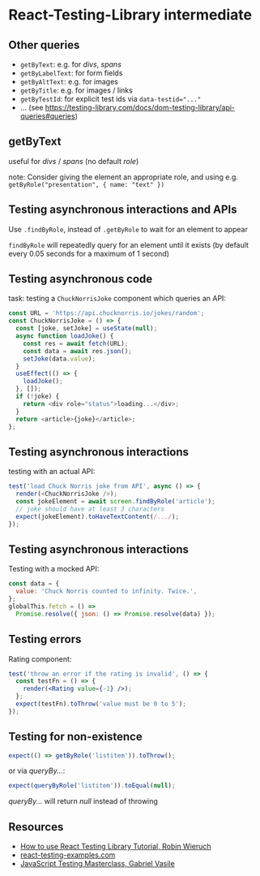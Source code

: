 # React-Testing-Library intermediate

## Other queries

- `getByText`: e.g. for _divs_, _spans_
- `getByLabelText`: for form fields
- `getByAltText`: e.g. for images
- `getByTitle`: e.g. for images / links
- `getByTestId`: for explicit test ids via `data-testid="..."`
- ... (see <https://testing-library.com/docs/dom-testing-library/api-queries#queries>)

## getByText

useful for _divs_ / _spans_ (no default _role_)

note: Consider giving the element an appropriate role, and using e.g. `getByRole("presentation", { name: "text" })`

## Testing asynchronous interactions and APIs

Use `.findByRole`, instead of `.getByRole` to wait for an element to appear

`findByRole` will repeatedly query for an element until it exists (by default every 0.05 seconds for a maximum of 1 second)

## Testing asynchronous code

task: testing a `ChuckNorrisJoke` component which queries an API:

```js
const URL = 'https://api.chucknorris.io/jokes/random';
const ChuckNorrisJoke = () => {
  const [joke, setJoke] = useState(null);
  async function loadJoke() {
    const res = await fetch(URL);
    const data = await res.json();
    setJoke(data.value);
  }
  useEffect(() => {
    loadJoke();
  }, []);
  if (!joke) {
    return <div role="status">loading...</div>;
  }
  return <article>{joke}</article>;
};
```

## Testing asynchronous interactions

testing with an actual API:

```js
test('load Chuck Norris joke from API', async () => {
  render(<ChuckNorrisJoke />);
  const jokeElement = await screen.findByRole('article');
  // joke should have at least 3 characters
  expect(jokeElement).toHaveTextContent(/.../);
});
```

## Testing asynchronous interactions

Testing with a mocked API:

```js
const data = {
  value: 'Chuck Norris counted to infinity. Twice.',
};
globalThis.fetch = () =>
  Promise.resolve({ json: () => Promise.resolve(data) });
```

## Testing errors

Rating component:

```jsx
test('throw an error if the rating is invalid', () => {
  const testFn = () => {
    render(<Rating value={-1} />);
  };
  expect(testFn).toThrow('value must be 0 to 5');
});
```

## Testing for non-existence

```js
expect(() => getByRole('listitem')).toThrow();
```

or via _queryBy..._:

```js
expect(queryByRole('listitem')).toEqual(null);
```

_queryBy..._ will return _null_ instead of throwing

## Resources

- [How to use React Testing Library Tutorial, Robin Wieruch](https://www.robinwieruch.de/react-testing-library)
- [react-testing-examples.com](https://react-testing-examples.com/)
- [JavaScript Testing Masterclass, Gabriel Vasile](https://docs.google.com/presentation/d/1ljMA8glel6hCopJ9Ib221A-pZ6brnibuwpzRLf1A3OM/)
